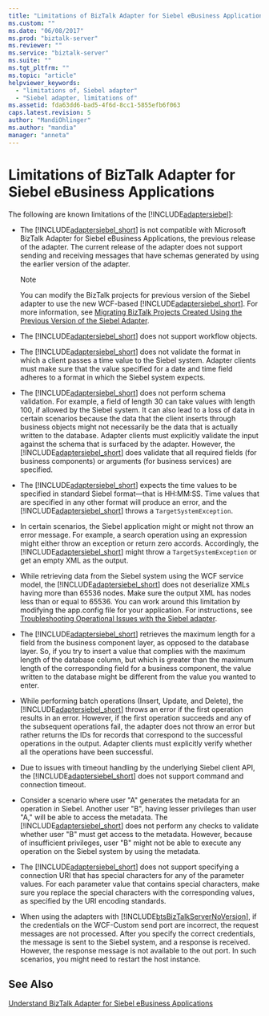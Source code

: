 ```yaml
---
title: "Limitations of BizTalk Adapter for Siebel eBusiness Applications | Microsoft Docs"
ms.custom: ""
ms.date: "06/08/2017"
ms.prod: "biztalk-server"
ms.reviewer: ""
ms.service: "biztalk-server"
ms.suite: ""
ms.tgt_pltfrm: ""
ms.topic: "article"
helpviewer_keywords: 
  - "limitations of, Siebel adapter"
  - "Siebel adapter, limitations of"
ms.assetid: fda63dd6-bad5-4f6d-8cc1-5855efb6f063
caps.latest.revision: 5
author: "MandiOhlinger"
ms.author: "mandia"
manager: "anneta"
---
```

# Limitations of BizTalk Adapter for Siebel eBusiness Applications
The following are known limitations of the [!INCLUDE[adaptersiebel](../../includes/adaptersiebel-md.md)]:  
  
-   The [!INCLUDE[adaptersiebel_short](../../includes/adaptersiebel-short-md.md)] is not compatible with Microsoft BizTalk Adapter for Siebel eBusiness Applications, the previous release of the adapter. The current release of the adapter does not support sending and receiving messages that have schemas generated by using the earlier version of the adapter.  
  
    > [!NOTE]
    >  You can modify the BizTalk projects for previous version of the Siebel adapter to use the new WCF-based [!INCLUDE[adaptersiebel_short](../../includes/adaptersiebel-short-md.md)]. For more information, see [Migrating BizTalk Projects Created Using the Previous Version of the Siebel Adapter](../Topic/Migrating%20BizTalk%20Projects%20Created%20Using%20the%20Previous%20Version%20of%20the%20Siebel%20Adapter.md).  
  
-   The [!INCLUDE[adaptersiebel_short](../../includes/adaptersiebel-short-md.md)] does not support workflow objects.  
  
-   The [!INCLUDE[adaptersiebel_short](../../includes/adaptersiebel-short-md.md)] does not validate the format in which a client passes a time value to the Siebel system. Adapter clients must make sure that the value specified for a date and time field adheres to a format in which the Siebel system expects.  
  
-   The [!INCLUDE[adaptersiebel_short](../../includes/adaptersiebel-short-md.md)] does not perform schema validation. For example, a field of length 30 can take values with length 100, if allowed by the Siebel system. It can also lead to a loss of data in certain scenarios because the data that the client inserts through business objects might not necessarily be the data that is actually written to the database. Adapter clients must explicitly validate the input against the schema that is surfaced by the adapter. However, the [!INCLUDE[adaptersiebel_short](../../includes/adaptersiebel-short-md.md)] does validate that all required fields (for business components) or arguments (for business services) are specified.  
  
-   The [!INCLUDE[adaptersiebel_short](../../includes/adaptersiebel-short-md.md)] expects the time values to be specified in standard Siebel format—that is HH:MM:SS. Time values that are specified in any other format will produce an error, and the [!INCLUDE[adaptersiebel_short](../../includes/adaptersiebel-short-md.md)] throws a `TargetSystemException`.  
  
-   In certain scenarios, the Siebel application might or might not throw an error message. For example, a search operation using an expression might either throw an exception or return zero accords. Accordingly, the [!INCLUDE[adaptersiebel_short](../../includes/adaptersiebel-short-md.md)] might throw a `TargetSystemException` or get an empty XML as the output.  
  
-   While retrieving data from the Siebel system using the WCF service model, the [!INCLUDE[adaptersiebel_short](../../includes/adaptersiebel-short-md.md)] does not deserialize XMLs having more than 65536 nodes. Make sure the output XML has nodes less than or equal to 65536. You can work around this limitation by modifying the app.config file for your application. For instructions, see [Troubleshooting Operational Issues with the Siebel adapter](../../adapters-and-accelerators/adapter-siebel/troubleshoot-operational-issues-with-the-siebel-adapter.md).  
  
-   The [!INCLUDE[adaptersiebel_short](../../includes/adaptersiebel-short-md.md)] retrieves the maximum length for a field from the business component layer, as opposed to the database layer. So, if you try to insert a value that complies with the maximum length of the database column, but which is greater than the maximum length of the corresponding field for a business component, the value written to the database might be different from the value you wanted to enter.  
  
-   While performing batch operations (Insert, Update, and Delete), the [!INCLUDE[adaptersiebel_short](../../includes/adaptersiebel-short-md.md)] throws an error if the first operation results in an error. However, if the first operation succeeds and any of the subsequent operations fail, the adapter does not throw an error but rather returns the IDs for records that correspond to the successful operations in the output. Adapter clients must explicitly verify whether all the operations have been successful.  
  
-   Due to issues with timeout handling by the underlying Siebel client API, the [!INCLUDE[adaptersiebel_short](../../includes/adaptersiebel-short-md.md)] does not support command and connection timeout.  
  
-   Consider a scenario where user "A" generates the metadata for an operation in Siebel. Another user "B", having lesser privileges than user "A," will be able to access the metadata. The [!INCLUDE[adaptersiebel_short](../../includes/adaptersiebel-short-md.md)] does not perform any checks to validate whether user "B" must get access to the metadata. However, because of insufficient privileges, user "B" might not be able to execute any operation on the Siebel system by using the metadata.  
  
-   The [!INCLUDE[adaptersiebel_short](../../includes/adaptersiebel-short-md.md)] does not support specifying a connection URI that has special characters for any of the parameter values. For each parameter value that contains special characters, make sure you replace the special characters with the corresponding values, as specified by the URI encoding standards.  
  
-   When using the adapters with [!INCLUDE[btsBizTalkServerNoVersion](../../includes/btsbiztalkservernoversion-md.md)], if the credentials on the WCF-Custom send port are incorrect, the request messages are not processed. After you specify the correct credentials, the message is sent to the Siebel system, and a response is received. However, the response message is not available to the out port. In such scenarios, you might need to restart the host instance.  
  
## See Also  
 [Understand BizTalk Adapter for Siebel eBusiness Applications](../../adapters-and-accelerators/adapter-siebel/understand-biztalk-adapter-for-siebel-ebusiness-applications.md)